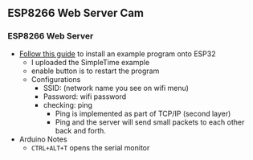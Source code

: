 ## ESP8266 Web Server Cam
### ESP8266 Web Server
- [Follow this guide](https://randomnerdtutorials.com/installing-the-esp32-board-in-arduino-ide-windows-instructions/) to install an example program onto ESP32
  - I uploaded the SimpleTime example 
  - enable button is to restart the program
  - Configurations
    - SSID: (network name you see on wifi menu)
    - Password: wifi password
    - checking: ping 
      - Ping is implemented as part of TCP/IP (second layer)
      - Ping and the server will send small packets to each other back and forth. 
- Arduino Notes
  - ```CTRL+ALT+T``` opens the serial monitor


    
